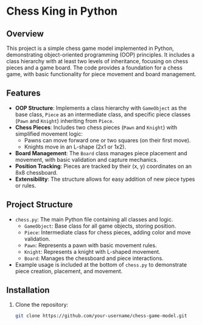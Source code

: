 # Chess King in Python
 
## Overview


This project is a simple chess game model implemented in Python, demonstrating object-oriented programming (OOP) principles. It includes a class hierarchy with at least two levels of inheritance, focusing on chess pieces and a game board. The code provides a foundation for a chess game, with basic functionality for piece movement and board management.

## Features

- **OOP Structure**: Implements a class hierarchy with `GameObject` as the base class, `Piece` as an intermediate class, and specific piece classes (`Pawn` and `Knight`) inheriting from `Piece`.
- **Chess Pieces**: Includes two chess pieces (`Pawn` and `Knight`) with simplified movement logic:
  - Pawns can move forward one or two squares (on their first move).
  - Knights move in an L-shape (2x1 or 1x2).
- **Board Management**: The `Board` class manages piece placement and movement, with basic validation and capture mechanics.
- **Position Tracking**: Pieces are tracked by their (x, y) coordinates on an 8x8 chessboard.
- **Extensibility**: The structure allows for easy addition of new piece types or rules.

## Project Structure

- `chess.py`: The main Python file containing all classes and logic.
  - `GameObject`: Base class for all game objects, storing position.
  - `Piece`: Intermediate class for chess pieces, adding color and move validation.
  - `Pawn`: Represents a pawn with basic movement rules.
  - `Knight`: Represents a knight with L-shaped movement.
  - `Board`: Manages the chessboard and piece interactions.
- Example usage is included at the bottom of `chess.py` to demonstrate piece creation, placement, and movement.

## Installation

1. Clone the repository:
   ```bash
   git clone https://github.com/your-username/chess-game-model.git